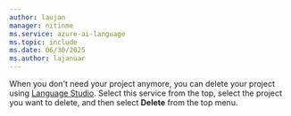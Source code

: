 ```yaml
---
author: laujan
manager: nitinme
ms.service: azure-ai-language
ms.topic: include
ms.date: 06/30/2025
ms.author: lajanuar
---
```


When you don't need your project anymore, you can delete your project using [Language Studio](https://aka.ms/languageStudio). Select this service from the top, select the project you want to delete, and then select **Delete** from the top menu.
